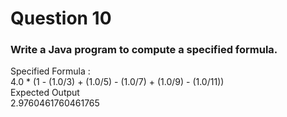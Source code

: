 # Question 10

### Write a Java program to compute a specified formula.
Specified Formula :  
4.0 * (1 - (1.0/3) + (1.0/5) - (1.0/7) + (1.0/9) - (1.0/11))  
Expected Output  
2.9760461760461765